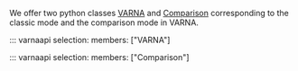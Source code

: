 We offer two python classes [VARNA](#varnaapi.VARNA) and [Comparison](#varnaapi.Comparison) corresponding to the classic mode and the comparison mode in VARNA.

::: varnaapi
    selection:
      members: ["VARNA"]

::: varnaapi
    selection:
      members: ["Comparison"]
